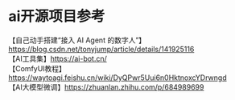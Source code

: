 # ai开源项目参考
【自己动手搭建“接入 AI Agent 的数字人”】 https://blog.csdn.net/tonyjump/article/details/141925116  
【AI工具集】https://ai-bot.cn/  
【ComfyUI教程】https://waytoagi.feishu.cn/wiki/DyQPwr5Uui6n0HktnoxcYDrwngd  
【AI大模型微调】https://zhuanlan.zhihu.com/p/684989699  
